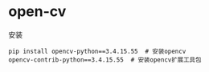 # open-cv

安装 
```
pip install opencv-python==3.4.15.55  # 安装opencv
opencv-contrib-python==3.4.15.55  # 安装opencv扩展工具包
```